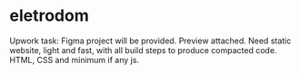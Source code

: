 # eletrodom
Upwork task: Figma project will be provided. Preview attached. Need static website, light and fast, with all build steps to produce compacted code. HTML, CSS and minimum if any js.
